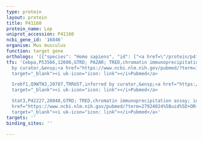 ```yaml
---
type: protein
layout: protein
title: P41160
protein_name: Lep
uniprot_accession: P41160
ncbi_gene_id: '16846'
organism: Mus musculus
function: target gene
orthologs: '[{"species": "Homo sapiens", "id": ["<a href=\"/protein/p41159\">P41159</a>"]}, {"species": "Rattus norvegicus", "id": ["P50596"]}]'
tfs: 'Cebpa,P53566,12606,GTRD; PAZAR; TRED,chromatin immunoprecipitation assay; inferred
  by curator,&ensp;<a href="https://www.ncbi.nlm.nih.gov/pubmed/?term=18971253%5Buid%5D+OR+27924024%5Buid%5D+OR+18971253%5Buid%5D+OR+17202159%5Buid%5D"
  target="_blank"><i uk-icon="icon: link"></i>Pubmed</a>

  Srebf1,Q9WTN3,20787,TRRUST,inferred by curator,&ensp;<a href="https://www.ncbi.nlm.nih.gov/pubmed/?term=9421459%5Buid%5D+OR+29087512%5Buid%5D"
  target="_blank"><i uk-icon="icon: link"></i>Pubmed</a>

  Stat3,P42227,20848,GTRD; TRED,chromatin immunoprecipitation assay; inferred by curator,&ensp;<a
  href="https://www.ncbi.nlm.nih.gov/pubmed/?term=27924024%5Buid%5D+OR+17202159%5Buid%5D"
  target="_blank"><i uk-icon="icon: link"></i>Pubmed</a>'
targets: ''
binding_sites: ''

---
```

